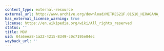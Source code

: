 ```yaml
---
content_type: external-resource
external_url: http://www.archive.org/download/MITRES21F.01S10_HIRAGANA_EXERCISES/3a2.mov
has_external_license_warning: true
license: https://en.wikipedia.org/wiki/All_rights_reserved
status: ''
title: MOV
uid: 04a6eea8-1a22-4215-8349-c0c7195e04ec
wayback_url: ''
---
```

